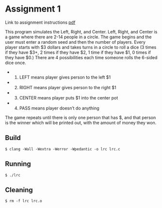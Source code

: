# Assignment 1

Link to assignment instructions [pdf](https://github.com/jesszhu71/CSE13s/blob/main/asgn1/assignments_asgn1.pdf)

This program simulates the Left, Right, and Center.
Left, Right, and Center is a game where there are 2-14 people in a circle.
The game begins and the user must enter a random seed and then the number of players.
Every player starts with $3 dollars and takes turns in a circle to roll a dice (3 times if they have $3+, 2 times if they have $2, 1 time if they have $1, 0 times if they have $0.) There are 4 possibilities each time someone rolls the 6-sided dice once.

- 1. LEFT means player gives person to the left $1
- 2. RIGHT means player gives person to the right $1
- 3. CENTER means player puts $1 into the center pot
- 4. PASS means player doesn’t do anything

The game repeats until there is only one person that has $, and that person is the winner which will be printed out, with the amount of money they won.

## Build

	$ clang -Wall -Wextra -Werror -Wpedantic -o lrc lrc.c

## Running

	$ ./lrc

## Cleaning

	$ rm -f lrc lrc.o
